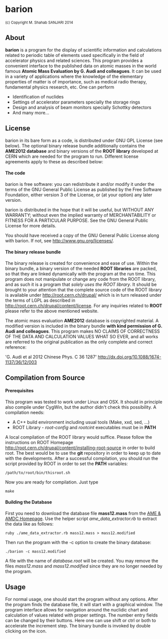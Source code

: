 # barion

<sup> (c) Copyright M. Shahab SANJARI 2014 </sup>

## About

**barion** is a program for the display of scientific information and 
calculations related to periodic table of elements used specifically in the field
of accelerator physics and related sciences. This program provides a convenient
interface to the published data on atomic masses in the world famous 
**Atomic Mass Evaluation by G. Audi and colleagues**. It can be used in a 
variety of applications where the knowledge of the elementary properties of 
matter is of importance, such as medical radio therapy, fundamental physics 
research, etc. One can perform

- Identification of nuclides 
- Settings of accelerator parameters specially the storage rings
- Design and analysis of beam monitors specially Schottky detectors
- And many more...

## License

barion in its bare form as a code, is distributed under GNU GPL License (see below).
The optional binary release bundle additionally contains the **AME2012 database** 
and binary versions of the **ROOT library** developed at CERN which are needed for the program to run. Different license agreements apply to these as described below:

#### The code

barion is free software: you can redistribute it and/or modify it under the 
terms of the GNU General Public License as published by the Free Software 
Foundation, either version 3 of the License, or (at your option) any later 
version.

barion is distributed in the hope that it will be useful, but WITHOUT ANY 
WARRANTY; without even the implied warranty of MERCHANTABILITY or FITNESS FOR A 
PARTICULAR PURPOSE.  See the GNU General Public License for more details.

You should have received a copy of the GNU General Public License along with 
barion.  If not, see <http://www.gnu.org/licenses/>.

#### The binary release bundle

The binary release is created for convenience and ease of use. Within the 
binary bundle, a binary version of the needed **ROOT libraries** are packed, so that 
they are linked dynamically with the program at the run time. This program does 
not manipulate or change any code from the ROOT library, and as such it is a 
program that *solely uses the ROOT library*. It should be brought to your 
attention that the complete source code of the ROOT library is available under 
<http://root.cern.ch/drupal/> which is in turn released under the terms of LGPL 
as described in <http://root.cern.ch/drupal/content/license>. For any inquiries
related to **ROOT** please refer to the above mentioned website.

The atomic mass evaluation **AME2012** database is copyrighted material. A 
modified version is included in the binary bundle **with kind permission of 
G. Audi and colleagues**. This program makes NO CLAIMS OF CORRECTNESS OF THE 
DATA AND CALCULATION VALUES WHAT SO EVER, and all works are referred to the 
original publication as the only complete and correct reference:

'G. Audi et al 2012 Chinese Phys. C 36 1287'
<http://dx.doi.org/10.1088/1674-1137/36/12/003>


## Compilation from Source

#### Prerequisites

This program was tested to work under Linux and OSX. It should in principle also
compile under CygWin, but the author didn't check this possibility. A compilation
needs:

- A C++ build environment including usual tools (Make, xxd, sed, ...)
- ROOT Library - *root-config* and *rootcint* executables must be in **PATH**

A local compilation of the ROOT library would suffice. Please follow the 
instructions on ROOT Homepage
<http://root.cern.ch/drupal/content/installing-root-source>
in order to build root. The best would be to use the **git** repository in order 
to keep up to date with the developments. After a successful compilation, you 
should run the script provided by ROOT in order to set the **PATH** variables:

`/path/to/root/bin/thisroot.sh`

Now you are ready for compilation. Just type

`make`

#### Building the Database

First you need to download the database file **mass12.mass** from the [AME & 
AMDC Homepage](http://amdc.impcas.ac.cn/evaluation/data2012/ame.html). Use the 
helper script *ame_data_extractor.rb* to extract the data like as follows:

`ruby ./ame_data_extractor.rb mass12.mass > mass12.modified`

Then run the program with the -c option to create the binary database:

`./barion -c mass12.modified`

A file with the name of *database.root* will be created. You may remove the files 
*mass12.mass* and *mass12.modified* since they are no longer needed by the program.

## Usage

For normal usage, one should start the program without any options. After the 
program finds the database file, it will start with a graphical window. The 
program interface allows for navigation around the nuclidic chart and calculation 
of values related with proper settings. The number entry fields can be changed 
by their buttons. Here one can use shift or ctrl or both to accelerate the 
increment step. The binary bundle is invoked by double clicking on the icon.
